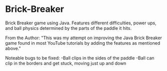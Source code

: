 # Brick-Breaker
Brick Breaker game using Java. 
Features different difficulties, power ups, and ball physics determined by the parts of the paddle it hits.

From the Author:
"This was my attempt on improving the Java Brick Breaker game found in most YouTube tutorials 
by adding the features as mentioned above."

Noteable bugs to be fixed:
-Ball clips in the sides of the paddle 
-Ball can clip in the borders and get stuck, moving just up and down
